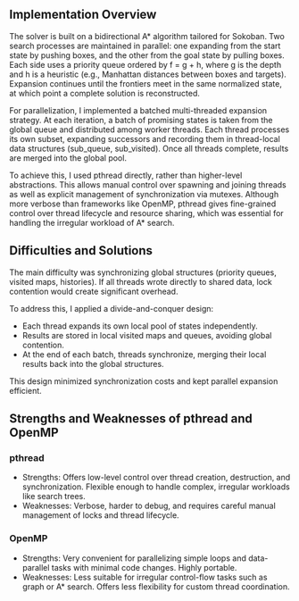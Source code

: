 ## Implementation Overview

The solver is built on a bidirectional A* algorithm tailored for Sokoban. Two search processes are maintained in parallel: one expanding from the start state by pushing boxes, and the other from the goal state by pulling boxes. Each side uses a priority queue ordered by f = g + h, where g is the depth and h is a heuristic (e.g., Manhattan distances between boxes and targets). Expansion continues until the frontiers meet in the same normalized state, at which point a complete solution is reconstructed.

For parallelization, I implemented a batched multi-threaded expansion strategy. At each iteration, a batch of promising states is taken from the global queue and distributed among worker threads. Each thread processes its own subset, expanding successors and recording them in thread-local data structures (sub_queue, sub_visited). Once all threads complete, results are merged into the global pool.

To achieve this, I used pthread directly, rather than higher-level abstractions. This allows manual control over spawning and joining threads as well as explicit management of synchronization via mutexes. Although more verbose than frameworks like OpenMP, pthread gives fine-grained control over thread lifecycle and resource sharing, which was essential for handling the irregular workload of A* search.

## Difficulties and Solutions

The main difficulty was synchronizing global structures (priority queues, visited maps, histories). If all threads wrote directly to shared data, lock contention would create significant overhead.

To address this, I applied a divide-and-conquer design:

- Each thread expands its own local pool of states independently.
- Results are stored in local visited maps and queues, avoiding global contention.
- At the end of each batch, threads synchronize, merging their local results back into the global structures.

This design minimized synchronization costs and kept parallel expansion efficient.

## Strengths and Weaknesses of pthread and OpenMP

### pthread

- Strengths: Offers low-level control over thread creation, destruction, and synchronization. Flexible enough to handle complex, irregular workloads like search trees.
- Weaknesses: Verbose, harder to debug, and requires careful manual management of locks and thread lifecycle.

### OpenMP

- Strengths: Very convenient for parallelizing simple loops and data-parallel tasks with minimal code changes. Highly portable.
- Weaknesses: Less suitable for irregular control-flow tasks such as graph or A* search. Offers less flexibility for custom thread coordination.